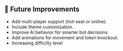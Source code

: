 ## 🔮 Future Improvements

- Add multi-player support (hot-seat or online).
- Include theme customization.
- Improve AI behavior for smarter bot decisions.
- Add animations for movement and token knockout.
- Increasing difficilty level